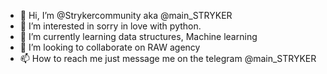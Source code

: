 - 👋 Hi, I’m @Strykercommunity aka @main_STRYKER
- 👀 I’m interested in sorry in love with python.
- 🌱 I’m currently learning data structures, Machine learning
- 💞️ I’m looking to collaborate on RAW agency
- 📫 How to reach me just message me on the telegram @main_STRYKER

<!---
Strykercommunity/Strykercommunity is a ✨ special ✨ repository because its `README.md` (this file) appears on your GitHub profile.
You can click the Preview link to take a look at your changes.
--->
